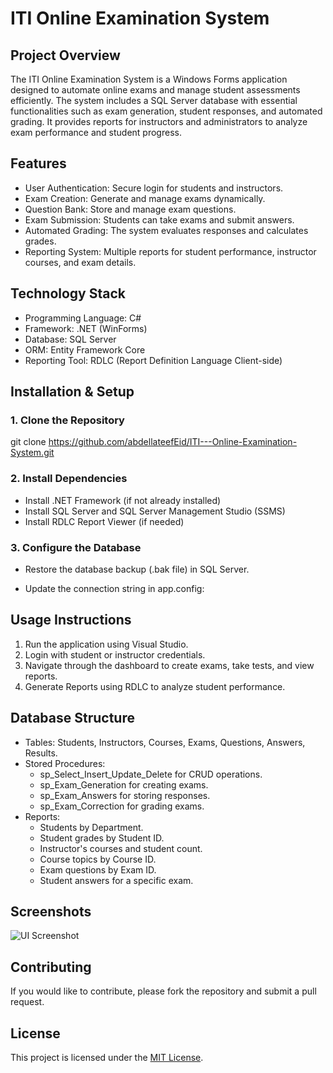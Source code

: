 # ITI Online Examination System

## Project Overview

The ITI Online Examination System is a Windows Forms application designed to automate online exams and manage student assessments efficiently. The system includes a SQL Server database with essential functionalities such as exam generation, student responses, and automated grading. It provides reports for instructors and administrators to analyze exam performance and student progress.

## Features

- User Authentication: Secure login for students and instructors.
- Exam Creation: Generate and manage exams dynamically.
- Question Bank: Store and manage exam questions.
- Exam Submission: Students can take exams and submit answers.
- Automated Grading: The system evaluates responses and calculates grades.
- Reporting System: Multiple reports for student performance, instructor courses, and exam details.

## Technology Stack

- Programming Language: C#
- Framework: .NET (WinForms)
- Database: SQL Server
- ORM: Entity Framework Core
- Reporting Tool: RDLC (Report Definition Language Client-side)

## Installation & Setup

### 1. Clone the Repository

 git clone https://github.com/abdellateefEid/ITI---Online-Examination-System.git

### 2. Install Dependencies

- Install .NET Framework (if not already installed)
- Install SQL Server and SQL Server Management Studio (SSMS)
- Install RDLC Report Viewer (if needed)

### 3. Configure the Database

- Restore the database backup (.bak file) in SQL Server.

- Update the connection string in app.config:
    <connectionStrings>
      <add name="ExamDB" connectionString="Data Source=YOUR_SERVER;Initial Catalog=ExamDB;Integrated Security=True" providerName="System.Data.SqlClient"/>
  </connectionStrings>
  

## Usage Instructions

1. Run the application using Visual Studio.
2. Login with student or instructor credentials.
3. Navigate through the dashboard to create exams, take tests, and view reports.
4. Generate Reports using RDLC to analyze student performance.

## Database Structure

- Tables: Students, Instructors, Courses, Exams, Questions, Answers, Results.
- Stored Procedures:
  - sp_Select_Insert_Update_Delete for CRUD operations.
  - sp_Exam_Generation for creating exams.
  - sp_Exam_Answers for storing responses.
  - sp_Exam_Correction for grading exams.
- Reports:
  - Students by Department.
  - Student grades by Student ID.
  - Instructor's courses and student count.
  - Course topics by Course ID.
  - Exam questions by Exam ID.
  - Student answers for a specific exam.

## Screenshots

![UI Screenshot](photo_2025-02-01_18-02-06.jpg)

## Contributing

If you would like to contribute, please fork the repository and submit a pull request.

## License

This project is licensed under the [MIT License](LICENSE).
